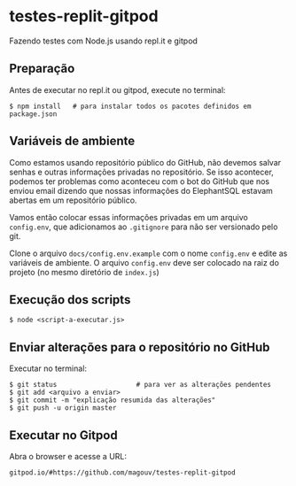 # testes-replit-gitpod

Fazendo testes com Node.js usando repl.it e gitpod


## Preparação

Antes de executar no repl.it ou gitpod, execute no terminal:

```shell
$ npm install   # para instalar todos os pacotes definidos em package.json
```

## Variáveis de ambiente

Como estamos usando repositório público do GitHub, não devemos salvar senhas e outras informações privadas no repositório. Se isso acontecer, podemos ter problemas como aconteceu com o bot do GitHub que nos enviou email dizendo que nossas informações do ElephantSQL estavam abertas em um repositório público.

Vamos então colocar essas informações privadas em um arquivo `config.env`, que adicionamos ao `.gitignore` para não ser versionado pelo git.

Clone o arquivo `docs/config.env.example` com o nome `config.env` e edite as variáveis de ambiente. O arquivo `config.env` deve ser colocado na raiz do projeto (no mesmo diretório de `index.js`)

## Execução dos scripts

```shell
$ node <script-a-executar.js>
```

## Enviar alterações para o repositório no GitHub

Executar no terminal:

```shell
$ git status                    # para ver as alterações pendentes
$ git add <arquivo a enviar>
$ git commit -m "explicação resumida das alterações"
$ git push -u origin master
```

## Executar no Gitpod

Abra o browser e acesse a URL:

```shell
gitpod.io/#https://github.com/magouv/testes-replit-gitpod
```
